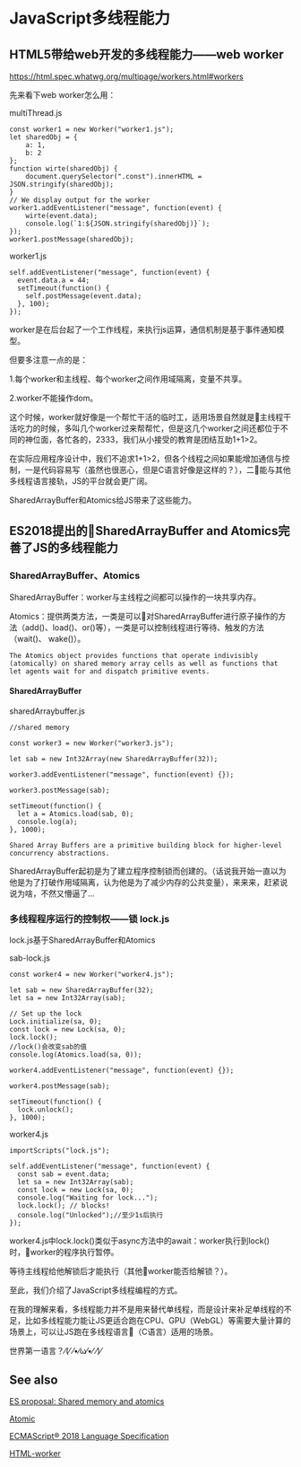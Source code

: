 # JavaScript多线程能力

## HTML5带给web开发的多线程能力——web worker

https://html.spec.whatwg.org/multipage/workers.html#workers

先来看下web worker怎么用：

multiThread.js
```JS
const worker1 = new Worker("worker1.js");
let sharedObj = {
    a: 1,
    b: 2
};
function wirte(sharedObj) {
    document.querySelector(".const").innerHTML = JSON.stringify(sharedObj);
}
// We display output for the worker
worker1.addEventListener("message", function(event) {
    wirte(event.data);
    console.log(`1:${JSON.stringify(sharedObj)}`);
});
worker1.postMessage(sharedObj);
```

worker1.js
```JS
self.addEventListener("message", function(event) {
  event.data.a = 44;
  setTimeout(function() {
    self.postMessage(event.data);
  }, 100);
});

```
worker是在后台起了一个工作线程，来执行js运算，通信机制是基于事件通知模型。

但要多注意一点的是：

1.每个worker和主线程、每个worker之间作用域隔离，变量不共享。

2.worker不能操作dom。

这个时候，worker就好像是一个帮忙干活的临时工，适用场景自然就是主线程干活吃力的时候，多叫几个worker过来帮帮忙，但是这几个worker之间还都位于不同的神位面，各忙各的，2333，我们从小接受的教育是团结互助1+1>2。

在实际应用程序设计中，我们不追求1+1>2，但各个线程之间如果能增加通信与控制，一是代码容易写（虽然也很恶心，但是C语言好像是这样的？），二能与其他多线程语言接轨，JS的平台就会更广阔。

SharedArrayBuffer和Atomics给JS带来了这些能力。

## ES2018提出的SharedArrayBuffer and Atomics完善了JS的多线程能力

### SharedArrayBuffer、Atomics 

SharedArrayBuffer：worker与主线程之间都可以操作的一块共享内存。

Atomics：提供两类方法，一类是可以对SharedArrayBuffer进行原子操作的方法（add()、load()、or()等），一类是可以控制线程进行等待、触发的方法（wait()、 wake()）。
```
The Atomics object provides functions that operate indivisibly (atomically) on shared memory array cells as well as functions that let agents wait for and dispatch primitive events.
```

#### SharedArrayBuffer
sharedArraybuffer.js
```JS
//shared memory

const worker3 = new Worker("worker3.js");

let sab = new Int32Array(new SharedArrayBuffer(32));

worker3.addEventListener("message", function(event) {});

worker3.postMessage(sab);

setTimeout(function() {
  let a = Atomics.load(sab, 0);
  console.log(a);
}, 1000);
```

```
Shared Array Buffers are a primitive building block for higher-level concurrency abstractions.
```
SharedArrayBuffer起初是为了建立程序控制锁而创建的。（话说我开始一直以为他是为了打破作用域隔离，认为他是为了减少内存的公共变量），来来来，赶紧说说为啥，不然又懵逼了...


### 多线程程序运行的控制权——锁 lock.js
lock.js基于SharedArrayBuffer和Atomics

sab-lock.js
```JS
const worker4 = new Worker("worker4.js");

let sab = new SharedArrayBuffer(32);
let sa = new Int32Array(sab);

// Set up the lock
Lock.initialize(sa, 0);
const lock = new Lock(sa, 0);
lock.lock();
//lock()会改变sab的值
console.log(Atomics.load(sa, 0));

worker4.addEventListener("message", function(event) {});

worker4.postMessage(sab);

setTimeout(function() {
  lock.unlock();
}, 1000);
```
worker4.js
```JS
importScripts("lock.js");

self.addEventListener("message", function(event) {
  const sab = event.data;
  let sa = new Int32Array(sab);
  const lock = new Lock(sa, 0);
  console.log("Waiting for lock...");
  lock.lock(); // blocks!
  console.log("Unlocked");//至少1s后执行
});

```

worker4.js中lock.lock()类似于async方法中的await：worker执行到lock()时，worker的程序执行暂停。

等待主线程给他解锁后才能执行（其他worker能否给解锁？）。


至此，我们介绍了JavaScript多线程编程的方式。

在我的理解来看，多线程能力并不是用来替代单线程，而是设计来补足单线程的不足，比如多线程能力能让JS更适合跑在CPU、GPU（WebGL）等需要大量计算的场景上，可以让JS跑在多线程语言（C语言）适用的场景。

世界第一语言？⁄(⁄ ⁄•⁄ω⁄•⁄ ⁄)⁄


## See also

[ES proposal: Shared memory and atomics](http://2ality.com/2017/01/shared-array-buffer.html)

[Atomic](https://developer.mozilla.org/en-US/docs/Web/JavaScript/Reference/Global_Objects/Atomics)

[ECMAScript® 2018 Language Specification](https://tc39.github.io/ecma262/)

[HTML-worker](https://html.spec.whatwg.org/multipage/workers.html)